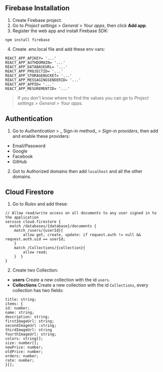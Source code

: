## Firebase Installation

1. Create Firebase project.
2. Go to _Project settings_ > _General_ > _Your apps_, then click **Add app**.
3. Register the web app and install Firebase SDK:

```
npm install firebase
```

4. Create .env.local file and add these env vars:

```
REACT_APP_APIKEY= '...'
REACT_APP_AUTHDOMAIN= '...'
REACT_APP_DATABASEURL= '...'
REACT_APP_PROJECTID= '...'
REACT_APP_STORAGEBUCKET= '...'
REACT_APP_MESSAGINGSENDERID= '...'
REACT_APP_APPID= '...'
REACT_APP_MESUREMENTID= '...'
```

> If you don't know where to find the values you can go to _Project settings_ > _General_ > _Your apps_.

## Authentication

1. Go to _Authentication_ > _ Sign-in method_ > _Sign-in providers_, then add and enable these providers:

- Email/Password
- Google
- Facebook
- GitHub

2. Got to Authorized domains then add `localhost` and all the other domains.

## Cloud Firestore

1. Go to _Rules_ and add these:

```
// Allow read/write access on all documents to any user signed in to the application
service cloud.firestore {
  match /databases/{database}/documents {
    match /users/{userId}{
    	allow get, create, update: if request.auth != null && request.auth.uid == userId;
    }
    match /Collections/{collection}{
    	allow read;
    }  }
}
```

2. Create two Collection:

- **users**
  Create a new collection with the id `users`.
- **Collections**
  Create a new collection with the id `Collections`, every collection has two fields:

```
title: string;
items: {
id: number;
name: string;
description: string;
firstImageUrl: string;
secondImageUrl :string;
thirdImageUrl: string
fourthImageUrl: string;
colors: string[];
size: number[];
newPrice: number;
oldPrice: number;
orders: number;
rate: number;
}[];
```
